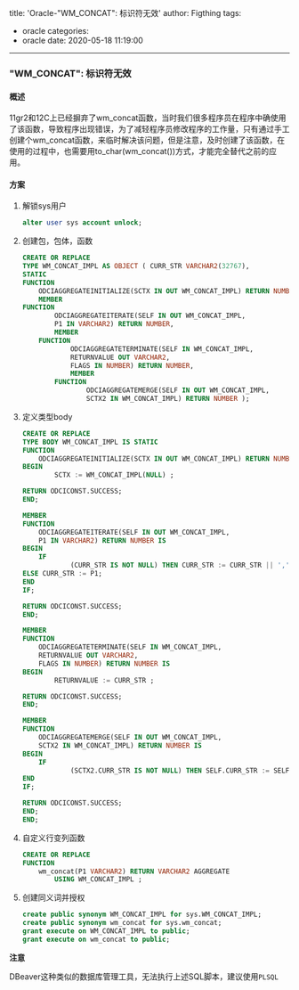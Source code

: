 title: 'Oracle-"WM_CONCAT": 标识符无效'
author: Figthing
tags:
  - oracle
categories:
  - oracle
date: 2020-05-18 11:19:00
---
### "WM_CONCAT": 标识符无效

#### 概述

11gr2和12C上已经摒弃了wm_concat函数，当时我们很多程序员在程序中确使用了该函数，导致程序出现错误，为了减轻程序员修改程序的工作量，只有通过手工创建个wm_concat函数，来临时解决该问题，但是注意，及时创建了该函数，在使用的过程中，也需要用to_char(wm_concat())方式，才能完全替代之前的应用。


<!--more-->


#### 方案

1. 解锁sys用户

    ```sql
    alter user sys account unlock;
    ```

2. 创建包，包体，函数

    ```sql
    CREATE OR REPLACE
    TYPE WM_CONCAT_IMPL AS OBJECT ( CURR_STR VARCHAR2(32767),
    STATIC
    FUNCTION
        ODCIAGGREGATEINITIALIZE(SCTX IN OUT WM_CONCAT_IMPL) RETURN NUMBER,
        MEMBER
    FUNCTION
            ODCIAGGREGATEITERATE(SELF IN OUT WM_CONCAT_IMPL,
            P1 IN VARCHAR2) RETURN NUMBER,
            MEMBER
        FUNCTION
                ODCIAGGREGATETERMINATE(SELF IN WM_CONCAT_IMPL,
                RETURNVALUE OUT VARCHAR2,
                FLAGS IN NUMBER) RETURN NUMBER,
                MEMBER
            FUNCTION
                    ODCIAGGREGATEMERGE(SELF IN OUT WM_CONCAT_IMPL,
                    SCTX2 IN WM_CONCAT_IMPL) RETURN NUMBER );
    ```

3. 定义类型body

    ```sql
    CREATE OR REPLACE
    TYPE BODY WM_CONCAT_IMPL IS STATIC
    FUNCTION
        ODCIAGGREGATEINITIALIZE(SCTX IN OUT WM_CONCAT_IMPL) RETURN NUMBER IS
    BEGIN
            SCTX := WM_CONCAT_IMPL(NULL) ;

    RETURN ODCICONST.SUCCESS;
    END;

    MEMBER
    FUNCTION
        ODCIAGGREGATEITERATE(SELF IN OUT WM_CONCAT_IMPL,
        P1 IN VARCHAR2) RETURN NUMBER IS
    BEGIN
        IF
                (CURR_STR IS NOT NULL) THEN CURR_STR := CURR_STR || ',' || P1;
    ELSE CURR_STR := P1;
    END
    IF;

    RETURN ODCICONST.SUCCESS;
    END;

    MEMBER
    FUNCTION
        ODCIAGGREGATETERMINATE(SELF IN WM_CONCAT_IMPL,
        RETURNVALUE OUT VARCHAR2,
        FLAGS IN NUMBER) RETURN NUMBER IS
    BEGIN
            RETURNVALUE := CURR_STR ;

    RETURN ODCICONST.SUCCESS;
    END;

    MEMBER
    FUNCTION
        ODCIAGGREGATEMERGE(SELF IN OUT WM_CONCAT_IMPL,
        SCTX2 IN WM_CONCAT_IMPL) RETURN NUMBER IS
    BEGIN
        IF
                (SCTX2.CURR_STR IS NOT NULL) THEN SELF.CURR_STR := SELF.CURR_STR || ',' || SCTX2.CURR_STR ;
    END
    IF;

    RETURN ODCICONST.SUCCESS;
    END;
    END;
    ```

4. 自定义行变列函数

    ```sql
    CREATE OR REPLACE
    FUNCTION
        wm_concat(P1 VARCHAR2) RETURN VARCHAR2 AGGREGATE
            USING WM_CONCAT_IMPL ;
    ```

5. 创建同义词并授权

    ```sql
    create public synonym WM_CONCAT_IMPL for sys.WM_CONCAT_IMPL;
    create public synonym wm_concat for sys.wm_concat;
    grant execute on WM_CONCAT_IMPL to public;
    grant execute on wm_concat to public;
    ```

**注意**

DBeaver这种类似的数据库管理工具，无法执行上述SQL脚本，建议使用`PLSQL`